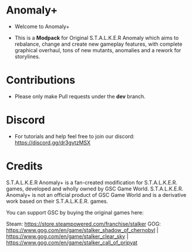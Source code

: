# Anomaly+

- Welcome to Anomaly+

- This is a **Modpack** for Original S.T.A.L.K.E.R Anomaly which aims to rebalance, change and create new gameplay features, with complete graphical overhaul, tons of new mutants, anomalies and a rework for storylines.

# Contributions

-  Please only make Pull requests under the **dev** branch.

# Discord

- For tutorials and help feel free to join our discord:
https://discord.gg/dr3gytzMSX

# Credits
S.T.A.L.K.E.R Anomaly+ is a fan-created modification for S.T.A.L.K.E.R. games, developed and wholly owned by GSC Game World. S.T.A.L.K.E.R. Anomaly+ is not an official product of GSC Game World and is a derivative work based on their S.T.A.L.K.E.R. games.

You can support GSC by buying the original games here:

Steam: https://store.steampowered.com/franchise/stalker GOG: https://www.gog.com/en/game/stalker_shadow_of_chernobyl | https://www.gog.com/en/game/stalker_clear_sky | https://www.gog.com/en/game/stalker_call_of_pripyat
